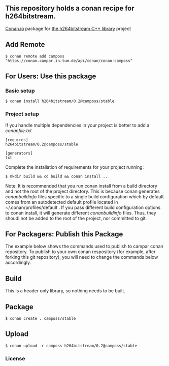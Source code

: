 ## This repository holds a conan recipe for h264bitstream.

[Conan.io](https://conan.io) package for [the h264bitstream C++ library](https://github.com/ulricheck/h264bitstream) project

## Add Remote

    $ conan remote add camposs "https://conan.campar.in.tum.de/api/conan/conan-camposs"

## For Users: Use this package

### Basic setup

    $ conan install h264bitstream/0.2@camposs/stable

### Project setup

If you handle multiple dependencies in your project is better to add a *conanfile.txt*

    [requires]
    h264bitstream/0.2@camposs/stable

    [generators]
    txt

Complete the installation of requirements for your project running:

    $ mkdir build && cd build && conan install ..
	
Note: It is recommended that you run conan install from a build directory and not the root of the project directory.  This is because conan generates *conanbuildinfo* files specific to a single build configuration which by default comes from an autodetected default profile located in ~/.conan/profiles/default .  If you pass different build configuration options to conan install, it will generate different *conanbuildinfo* files.  Thus, they shoudl not be added to the root of the project, nor committed to git. 

## For Packagers: Publish this Package

The example below shows the commands used to publish to campar conan repository. To publish to your own conan respository (for example, after forking this git repository), you will need to change the commands below accordingly. 

## Build  

This is a header only library, so nothing needs to be built.

## Package 

    $ conan create . camposs/stable	

## Upload

    $ conan upload -r camposs h264bitstream/0.2@camposs/stable

### License

